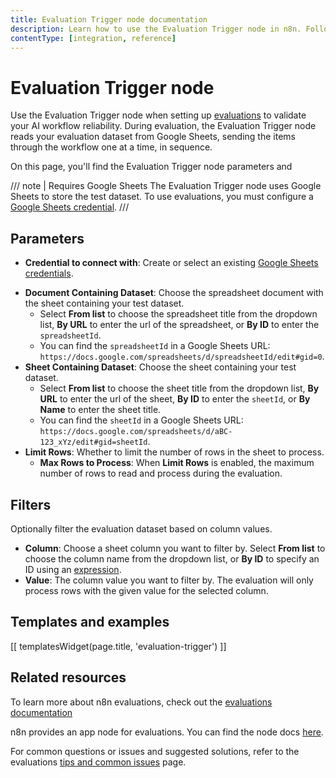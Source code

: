 ```yaml
---
title: Evaluation Trigger node documentation
description: Learn how to use the Evaluation Trigger node in n8n. Follow technical documentation to integrate Evaluation Trigger node into your workflows.
contentType: [integration, reference]
---
```


# Evaluation Trigger node

Use the Evaluation Trigger node when setting up [evaluations](/advanced-ai/evaluations/index.md) to validate your AI workflow reliability. During evaluation, the Evaluation Trigger node reads your evaluation dataset from Google Sheets, sending the items through the workflow one at a time, in sequence.

On this page, you'll find the Evaluation Trigger node parameters and 

/// note | Requires Google Sheets
The Evaluation Trigger node uses Google Sheets to store the test dataset. To use evaluations, you must configure a [Google Sheets credential](/integrations/builtin/credentials/google/index.md).
///

## Parameters

- **Credential to connect with**: Create or select an existing [Google Sheets credentials](/integrations/builtin/credentials/google/index.md).
* **Document Containing Dataset**: Choose the spreadsheet document with the sheet containing your test dataset.
    - Select **From list** to choose the spreadsheet title from the dropdown list, **By URL** to enter the url of the spreadsheet, or **By ID** to enter the `spreadsheetId`. 
    - You can find the `spreadsheetId` in a Google Sheets URL: `https://docs.google.com/spreadsheets/d/spreadsheetId/edit#gid=0`.
* **Sheet Containing Dataset**: Choose the sheet containing your test dataset.
    - Select **From list** to choose the sheet title from the dropdown list, **By URL** to enter the url of the sheet, **By ID** to enter the `sheetId`, or **By Name** to enter the sheet title. 
    - You can find the `sheetId` in a Google Sheets URL: `https://docs.google.com/spreadsheets/d/aBC-123_xYz/edit#gid=sheetId`. 
* **Limit Rows**: Whether to limit the number of rows in the sheet to process.
	* **Max Rows to Process**: When **Limit Rows** is enabled, the maximum number of rows to read and process during the evaluation.

## Filters

Optionally filter the evaluation dataset based on column values.

* **Column**: Choose a sheet column you want to filter by. Select **From list** to choose the column name from the dropdown list, or **By ID** to specify an ID using an [expression](/code/expressions/index.md).
* **Value**: The column value you want to filter by. The evaluation will only process rows with the given value for the selected column.

## Templates and examples

<!-- see https://www.notion.so/n8n/Pull-in-templates-for-the-integrations-pages-37c716837b804d30a33b47475f6e3780 -->
[[ templatesWidget(page.title, 'evaluation-trigger') ]]

## Related resources

To learn more about n8n evaluations, check out the [evaluations documentation](/advanced-ai/evaluations/index.md)

n8n provides an app node for evaluations. You can find the node docs [here](/integrations/builtin/core-nodes/n8n-nodes-base.evaluation.md).

For common questions or issues and suggested solutions, refer to the evaluations [tips and common issues](/advanced-ai/evaluations/tips-and-common-issues.md) page.

